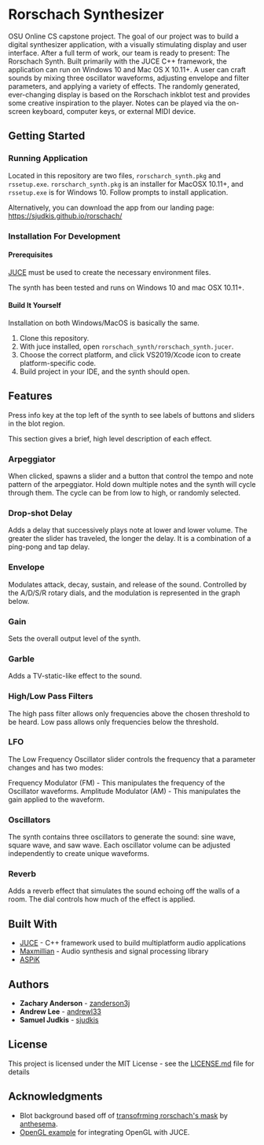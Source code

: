 # Rorschach Synthesizer

OSU Online CS capstone project. The goal of our project was to build a digital synthesizer application, with a visually stimulating display and user interface. After a full term of work, our team is ready to present: The Rorschach Synth. Built primarily with the JUCE C++ framework, the application can run on Windows 10 and Mac OS X 10.11+. A user can craft sounds by mixing three oscillator waveforms, adjusting envelope and filter parameters, and applying a variety of effects. The randomly generated, ever-changing display is based on the Rorschach inkblot test and provides some creative inspiration to the player. Notes can be played via the on-screen keyboard, computer keys, or external MIDI device.

## Getting Started

### Running Application
Located in this repository are two files, `rorscharch_synth.pkg` and `rssetup.exe`. `rorscharch_synth.pkg` is an installer for MacOSX 10.11+, and `rssetup.exe` is for Windows 10. Follow prompts to install application.

Alternatively, you can download the app from our landing page: https://sjudkis.github.io/rorschach/ 

### Installation For Development

#### Prerequisites

[JUCE](https://juce.com/) must be used to create the necessary environment files.

The synth has been tested and runs on Windows 10 and mac OSX 10.11+.

#### Build It Yourself

Installation on both Windows/MacOS is basically the same.

1. Clone this repository.
2. With juce installed, open `rorschach_synth/rorschach_synth.jucer`.
3. Choose the correct platform, and click VS2019/Xcode icon to create platform-specific code.
4. Build project in your IDE, and the synth should open.

## Features

Press info key at the top left of the synth to see labels of buttons and sliders in the blot region.

This section gives a brief, high level description of each effect.

### Arpeggiator

When clicked, spawns a slider and a button that control the tempo and note pattern of the arpeggiator. Hold down multiple notes and the synth will cycle through them. The cycle can be from low to high, or randomly selected.

### Drop-shot Delay

Adds a delay that successively plays note at lower and lower volume. The greater the slider has traveled, the longer the delay. It is a combination of a ping-pong and tap delay.

### Envelope

Modulates attack, decay, sustain, and release of the sound. Controlled by the A/D/S/R rotary dials, and the modulation is represented in the graph below.

### Gain

Sets the overall output level of the synth.

### Garble

Adds a TV-static-like effect to the sound.

### High/Low Pass Filters

The high pass filter allows only frequencies above the chosen threshold to be heard. Low pass allows only frequencies below the threshold.


### LFO

The Low Frequency Oscillator slider controls the frequency that a parameter changes and has two modes:

Frequency Modulator (FM) - This manipulates the frequency of the Oscillator waveforms.
Amplitude Modulator (AM) - This manipulates the gain applied to the waveform.


### Oscillators

The synth contains three oscillators to generate the sound: sine wave, square wave, and saw wave. Each oscillator volume can be adjusted independently to create unique waveforms.

### Reverb

Adds a reverb effect that simulates the sound echoing off the walls of a room. The dial controls how much of the effect is applied.

## Built With

* [JUCE](https://juce.com/) - C++ framework used to build multiplatform audio applications
* [Maxmillian](https://github.com/micknoise/Maximilian) - Audio synthesis and signal processing library
* [ASPiK](http://www.aspikplugins.com/)
## Authors

* **Zachary Anderson** - [zanderson3j](https://https://github.com/zanderson3j)
* **Andrew Lee** - [andrewl33](https://https://github.com/andrewl33)
* **Samuel Judkis** - [sjudkis](https://https://github.com/sjudkis)

## License

This project is licensed under the MIT License - see the [LICENSE.md](LICENSE.md) file for details

## Acknowledgments

* Blot background based off of [transofrming rorschach's mask](https://codepen.io/anthesema/pen/GzzGpQ) by [anthesema](https://codepen.io/anthesema).
* [OpenGL example](https://gist.github.com/wtsnz/a5ee2c0216b834df5aaace5e67716f0b) for integrating OpenGL with JUCE.
